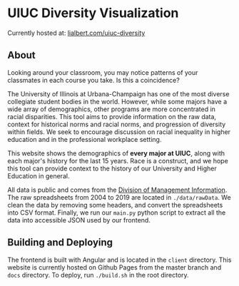 # UIUC Diversity Visualization

Currently hosted at: [lialbert.com/uiuc-diversity](https://lialbert.com/uiuc-diversity)

## About

Looking around your classroom, you may notice patterns of your classmates in each course you take. Is this a coincidence?

The University of Illinois at Urbana-Champaign has one of the most diverse collegiate student bodies in the world. However, while some majors have a wide array of demographics, other programs are more concentrated in racial disparities. This tool aims to provide information on the raw data, context for historical norms and racial norms, and progression of diversity within fields. We seek to encourage discussion on racial inequality in higher education and in the professional workplace setting.

This website shows the demographics of **every major at UIUC**, along with each major's history for the last 15 years. Race is a construct, and we hope this tool can provide context to the history of our University and Higher Education in general.

All data is public and comes from the [Division of Management Information](http://dmi.illinois.edu/index.htm). The raw spreadsheets from 2004 to 2019 are located in `./data/rawData`. We clean the data by removing some headers, and convert the spreadsheets into CSV format. Finally, we run our `main.py` python script to extract all the data into accessible JSON used by our frontend. 

## Building and Deploying

The frontend is built with Angular and is located in the `client` directory. This website is currently hosted on Github Pages from the master branch and `docs` directory. To deploy, run `./build.sh` in the root directory. 
